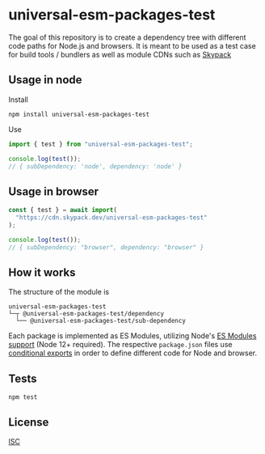 # universal-esm-packages-test

The goal of this repository is to create a dependency tree with different code paths for Node.js and browsers. It is meant to be used as a test case for build tools / bundlers as well as module CDNs such as [Skypack](https://www.skypack.dev/)

## Usage in node

Install

```
npm install universal-esm-packages-test
```

Use

```js
import { test } from "universal-esm-packages-test";

console.log(test());
// { subDependency: 'node', dependency: 'node' }
```

## Usage in browser

```js
const { test } = await import(
  "https://cdn.skypack.dev/universal-esm-packages-test"
);

console.log(test());
// { subDependency: "browser", dependency: "browser" }
```

## How it works

The structure of the module is

```
universal-esm-packages-test
└─┬ @universal-esm-packages-test/dependency
  └── @universal-esm-packages-test/sub-dependency
```

Each package is implemented as ES Modules, utilizing Node's [ES Modules support](https://nodejs.org/api/esm.html) (Node 12+ required). The respective `package.json` files use [conditional exports](https://nodejs.org/api/packages.html#packages_conditional_exports) in order to define different code for Node and browser.

## Tests

```
npm test
```

## License

[ISC](license.md)

